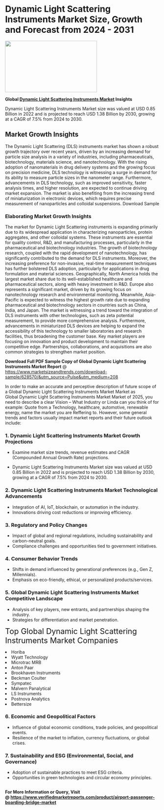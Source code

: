 <H1>Dynamic Light Scattering Instruments Market Size, Growth and Forecast from 2024 - 2031</H1><img class="aligncenter size-medium wp-image-584254" src="https://thirdeyenews.in/wp-content/uploads/2024/09/Global-Market-Research-300x168.jpeg" alt="" width="300" height="168" /><p><strong>Global&nbsp;<a href="https://www.marketsizeandtrends.com/download-sample/628570/&amp;utm_source=Pulse&amp;utm_medium=208">Dynamic Light Scattering Instruments Market</a> Insights</strong></p><p>Dynamic Light Scattering Instruments Market size was valued at USD 0.85 Billion in 2022 and is projected to reach USD 1.38 Billion by 2030, growing at a CAGR of 7.5% from 2024 to 2030.</p><p><h2>Market Growth Insights</h2> The Dynamic Light Scattering (DLS) instruments market has shown a robust growth trajectory over recent years, driven by an increasing demand for particle size analysis in a variety of industries, including pharmaceuticals, biotechnology, materials science, and nanotechnology. With the rising adoption of nanomaterials in drug delivery systems and the growing focus on precision medicine, DLS technology is witnessing a surge in demand for its ability to measure particle sizes in the nanometer range. Furthermore, advancements in DLS technology, such as improved sensitivity, faster analysis times, and higher resolution, are expected to continue driving market expansion. The market is also benefiting from the increasing trend of miniaturization in electronic devices, which requires precise measurement of nanoparticles and colloidal suspensions. Download Sample <h3>Elaborating Market Growth Insights</h3> The market for Dynamic Light Scattering instruments is expanding primarily due to its widespread application in characterizing nanoparticles, protein aggregates, and other colloidal systems. These instruments are essential for quality control, R&D, and manufacturing processes, particularly in the pharmaceutical and biotechnology industries. The growth of biotechnology research, coupled with the rapid development of nanotechnology, has significantly contributed to the demand for DLS instruments. Moreover, the increasing preference for non-invasive, real-time measurement techniques has further bolstered DLS adoption, particularly for applications in drug formulation and material sciences. Geographically, North America holds the largest market share due to its well-established healthcare and pharmaceutical sectors, along with heavy investment in R&D. Europe also represents a significant market, driven by its growing focus on nanotechnology research and environmental monitoring. Meanwhile, Asia-Pacific is expected to witness the highest growth rate due to expanding pharmaceutical and biotechnology sectors in countries such as China, India, and Japan. The market is witnessing a trend toward the integration of DLS instruments with other technologies, such as zeta potential measurement, to provide more comprehensive analysis. Furthermore, advancements in miniaturized DLS devices are helping to expand the accessibility of this technology to smaller laboratories and research facilities, thus broadening the customer base. Key market players are focusing on innovation and product development to maintain their competitive edge. Partnerships, collaborations, and acquisitions are also common strategies to strengthen market position. </p><p><span class=""><strong>Download Full PDF Sample Copy of Global Dynamic Light Scattering Instruments Market Report</strong> @ <a href="https://www.marketsizeandtrends.com/download-sample/628570/&amp;utm_source=Pulse&amp;utm_medium=208" target="_blank">https://www.marketsizeandtrends.com/download-sample/628570/&amp;utm_source=Pulse&amp;utm_medium=208</a></span></p><p>In order to make an accurate and perceptive description of future scope of a Global&nbsp;Dynamic Light Scattering Instruments Market Market as Global&nbsp;Dynamic Light Scattering Instruments Market Market of 2025, you need to describe a clear Vision &ndash; What Industry or Linda can you think of for example: Quote from a Technology, healthcare, automotive, renewable energy, name the market you are Reffering to. However, some general trends and factors usually impact market reports and their future outlook include:</p><h3>1.&nbsp;<strong>Dynamic Light Scattering Instruments Market Growth Projections</strong></h3><ul><li>Examine market size trends, revenue estimates and CAGR (Compounded Annual Growth Rate) projections.</li><li><p>Dynamic Light Scattering Instruments Market size was valued at USD 0.85 Billion in 2022 and is projected to reach USD 1.38 Billion by 2030, growing at a CAGR of 7.5% from 2024 to 2030.</p></li></ul><h3>2.&nbsp;<strong>Dynamic Light Scattering Instruments Market Technological Advancements</strong></h3><ul><li>Integration of AI, IoT, blockchain, or automation in the industry.</li><li>Innovations driving cost reductions or improving efficiency.</li></ul><h3>3.&nbsp;<strong>Regulatory and Policy Changes</strong></h3><ul><li>Impact of global and regional regulations, including sustainability and carbon-neutral goals.</li><li>Compliance challenges and opportunities tied to government initiatives.</li></ul><h3>4.&nbsp;<strong>Consumer Behavior Trends</strong></h3><ul><li>Shifts in demand influenced by generational preferences (e.g., Gen Z, Millennials).</li><li>Emphasis on eco-friendly, ethical, or personalized products/services.</li></ul><h3>5.&nbsp;<strong>Global Dynamic Light Scattering Instruments Market Competitive Landscape</strong></h3><ul><li>Analysis of key players, new entrants, and partnerships shaping the industry.</li><li>Strategies for differentiation and market penetration.</li></ul><p data-pm-slice="1 1 []"><span style="color: inherit; font-family: inherit; font-size: 25px;">Top Global Dynamic Light Scattering Instruments Market Companies</span></p><div class="" data-test-id=""><p><li>Horiba</li><li> Wyatt Technology</li><li> Microtrac MRB</li><li> Anton Paar</li><li> Brookhaven Instruments</li><li> Beckman Coulter</li><li> Sympatec</li><li> Malvern Panalytical</li><li> LS Instruments</li><li> Postnova Analytics</li><li> Bettersize</li></p></div><h3>6.&nbsp;<strong>Economic and Geopolitical Factors</strong></h3><ul><li>Influence of global economic conditions, trade policies, and geopolitical events.</li><li>Resilience of the market to inflation, currency fluctuations, or global crises.</li></ul><h3>7.&nbsp;<strong>Sustainability and ESG (Environmental, Social, and Governance)</strong></h3><ul><li>Adoption of sustainable practices to meet ESG criteria.</li><li>Opportunities in green technologies and circular economy principles.</li></ul><h2><strong style="font-size: 14px;">For More Information or Query, Visit @&nbsp;</strong><a style="background-color: #ffffff; font-size: 14px;" href="https://www.marketsizeandtrends.com/report/dynamic-light-scattering-instruments-market/" target="_blank">https://www.verifiedmarketreports.com/product/airport-passenger-boarding-bridge-market</a></h2>
